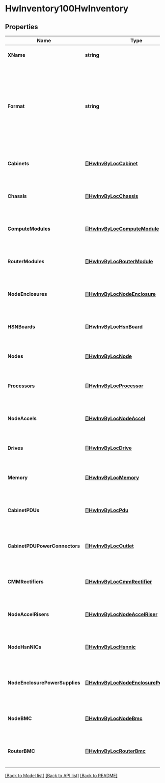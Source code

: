 # HwInventory100HwInventory

## Properties
Name | Type | Description | Notes
------------ | ------------- | ------------- | -------------
**XName** | **string** |  | [optional] [default to null]
**Format** | **string** | How results are displayed   FullyFlat      All component types listed in their own                  arrays only.  No nesting of any children   Hierarchical   All subcomponents listed as children up to                  top level component (or set of cabinets)   NestNodesOnly  Flat except that node subcomponents are nested                  hierarchically. Default is NestNodesOnly. | [optional] [default to null]
**Cabinets** | [**[]HwInvByLocCabinet**](HWInvByLocCabinet.md) | All components with HMS type &#x27;Cabinet&#x27; appropriate given Target component/partition and query type. | [optional] [default to null]
**Chassis** | [**[]HwInvByLocChassis**](HWInvByLocChassis.md) | All appropriate components with HMS type &#x27;Chassis&#x27; given Target component/partition and query type. | [optional] [default to null]
**ComputeModules** | [**[]HwInvByLocComputeModule**](HWInvByLocComputeModule.md) | All appropriate components with HMS type &#x27;ComputeModule&#x27; given Target component/partition and query type. | [optional] [default to null]
**RouterModules** | [**[]HwInvByLocRouterModule**](HWInvByLocRouterModule.md) | All appropriate components with HMS type &#x27;RouterModule&#x27; given Target component/partition and query type. | [optional] [default to null]
**NodeEnclosures** | [**[]HwInvByLocNodeEnclosure**](HWInvByLocNodeEnclosure.md) | All appropriate components with HMS type &#x27;NodeEnclosure&#x27; given Target component/partition and query type. | [optional] [default to null]
**HSNBoards** | [**[]HwInvByLocHsnBoard**](HWInvByLocHSNBoard.md) | All appropriate components with HMS type &#x27;HSNBoard&#x27; given Target component/partition and query type. | [optional] [default to null]
**Nodes** | [**[]HwInvByLocNode**](HWInvByLocNode.md) | All appropriate components with HMS type &#x27;Node&#x27; given Target component/partition and query type. | [optional] [default to null]
**Processors** | [**[]HwInvByLocProcessor**](HWInvByLocProcessor.md) | All appropriate components with HMS type &#x27;Processor&#x27; given Target component/partition and query type. | [optional] [default to null]
**NodeAccels** | [**[]HwInvByLocNodeAccel**](HWInvByLocNodeAccel.md) | All appropriate components with HMS type &#x27;NodeAccel&#x27; given Target component/partition and query type. | [optional] [default to null]
**Drives** | [**[]HwInvByLocDrive**](HWInvByLocDrive.md) | All appropriate components with HMS type &#x27;Drive&#x27; given Target component/partition and query type. | [optional] [default to null]
**Memory** | [**[]HwInvByLocMemory**](HWInvByLocMemory.md) | All appropriate components with HMS type &#x27;Memory&#x27; given Target component/partition and query type. | [optional] [default to null]
**CabinetPDUs** | [**[]HwInvByLocPdu**](HWInvByLocPDU.md) | All appropriate components with HMS type &#x27;CabinetPDU&#x27; given Target component/partition and query type. | [optional] [default to null]
**CabinetPDUPowerConnectors** | [**[]HwInvByLocOutlet**](HWInvByLocOutlet.md) | All appropriate components with HMS type &#x27;CabinetPDUPowerConnector&#x27; given Target component/partition and query type. | [optional] [default to null]
**CMMRectifiers** | [**[]HwInvByLocCmmRectifier**](HWInvByLocCMMRectifier.md) | All appropriate components with HMS type &#x27;CMMRectifier&#x27; given Target component/partition and query type. | [optional] [default to null]
**NodeAccelRisers** | [**[]HwInvByLocNodeAccelRiser**](HWInvByLocNodeAccelRiser.md) | All appropriate components with HMS type &#x27;NodeAccelRiser&#x27; given Target component/partition and query type. | [optional] [default to null]
**NodeHsnNICs** | [**[]HwInvByLocHsnnic**](HWInvByLocHSNNIC.md) | All appropriate components with HMS type &#x27;NodeHsnNic&#x27; given Target component/partition and query type. | [optional] [default to null]
**NodeEnclosurePowerSupplies** | [**[]HwInvByLocNodeEnclosurePowerSupply**](HWInvByLocNodeEnclosurePowerSupply.md) | All appropriate components with HMS type &#x27;NodeEnclosurePowerSupply&#x27; given Target component/partition and query type. | [optional] [default to null]
**NodeBMC** | [**[]HwInvByLocNodeBmc**](HWInvByLocNodeBMC.md) | All appropriate components with HMS type &#x27;NodeBMC&#x27; given Target component/partition and query type. | [optional] [default to null]
**RouterBMC** | [**[]HwInvByLocRouterBmc**](HWInvByLocRouterBMC.md) | All appropriate components with HMS type &#x27;RouterBMC&#x27; given Target component/partition and query type. | [optional] [default to null]

[[Back to Model list]](../README.md#documentation-for-models) [[Back to API list]](../README.md#documentation-for-api-endpoints) [[Back to README]](../README.md)

